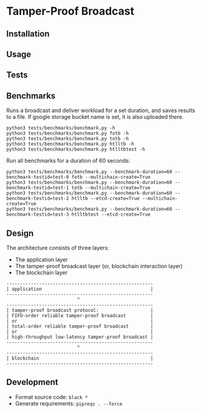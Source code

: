 # Tamper-Proof Broadcast

## Installation

## Usage

## Tests

## Benchmarks
Runs a broadcast and deliver workload for a set duration, and saves results to a file.
If google storage bucket name is set, it is also uploaded there.
```
python3 tests/benchmarks/benchmark.py -h
python3 tests/benchmarks/benchmark.py fotb -h
python3 tests/benchmarks/benchmark.py totb -h
python3 tests/benchmarks/benchmark.py htlltb -h
python3 tests/benchmarks/benchmark.py htlltbtest -h
```

Run all benchmarks for a duration of 60 seconds:
```
python3 tests/benchmarks/benchmark.py --benchmark-duration=60 --benchmark-testid=test-0 fotb --multichain-create=True
python3 tests/benchmarks/benchmark.py --benchmark-duration=60 --benchmark-testid=test-1 totb --multichain-create=True
python3 tests/benchmarks/benchmark.py --benchmark-duration=60 --benchmark-testid=test-2 htlltb --etcd-create=True --multichain-create=True
python3 tests/benchmarks/benchmark.py --benchmark-duration=60 --benchmark-testid=test-3 htlltbtest --etcd-create=True
```

## Design
The architecture consists of three layers:
- The application layer
- The tamper-proof broadcast layer (or, blockchain interaction layer)
- The blockchain layer

```
------------------------------------------------------
| application                                        |
------------------------------------------------------
                          ^
------------------------------------------------------
| tamper-proof broadcast protocol:                   |
| FIFO-order reliable tamper-proof broadcast         |
| or                                                 |
| total-order reliable tamper-proof broadcast        |
| or                                                 |
| high-throughput low-latency tamper-proof broadcast |
------------------------------------------------------
                          ^
------------------------------------------------------
| blockchain                                         |
------------------------------------------------------
```

## Development
- Format source code: `black *`
- Generate requirements: `pipreqs . --force`
